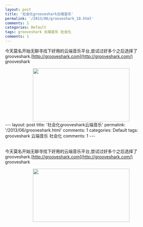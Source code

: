 ```yaml
---
layout: post
title: '社会化grooveshark云端音乐'
permalink: '/2013/06/grooveshark_18.html'
comments: 1
categories: Default
tags: grooveshark 云端音乐 社会化
comments: 1
---
```

<div style="clear: both; text-align: center;"></div>

今天莫名开始无聊寻找下好用的云端音乐平台,尝试过好多个之后选择了grooveshark.[http://grooveshark.com](http://grooveshark.com/)  
grooveshark

<div style="clear: both; text-align: center;"><a href="http://1.bp.blogspot.com/-v-q90VxGIds/UcAIP1xGgDI/AAAAAAAAxJk/IQfJXF40R5Y/s1600/TM%25E6%2588%25AA%25E5%259B%25BE%25E6%259C%25AA%25E5%2591%25BD%25E5%2590%258D.png" style="margin-left: 1em; margin-right: 1em;"><img border="0" height="176" src="http://1.bp.blogspot.com/-v-q90VxGIds/UcAIP1xGgDI/AAAAAAAAxJk/IQfJXF40R5Y/s1600/TM%25E6%2588%25AA%25E5%259B%25BE%25E6%259C%25AA%25E5%2591%25BD%25E5%2590%258D.png" width="320"/></a></div>---
layout: post
title: '社会化grooveshark云端音乐'
permalink: '/2013/06/grooveshark.html'
comments: 1
categories: Default
tags: grooveshark 云端音乐 社会化
comments: 1
---
<div class="separator" style="clear: both; text-align: center;"><br/></div>

今天莫名开始无聊寻找下好用的云端音乐平台,尝试过好多个之后选择了grooveshark.[http://grooveshark.com](http://grooveshark.com/)  
grooveshark  

<div class="separator" style="clear: both; text-align: center;"><a href="http://1.bp.blogspot.com/-v-q90VxGIds/UcAIP1xGgDI/AAAAAAAAxJk/IQfJXF40R5Y/s1600/TM%25E6%2588%25AA%25E5%259B%25BE%25E6%259C%25AA%25E5%2591%25BD%25E5%2590%258D.png" imageanchor="1" style="margin-left: 1em; margin-right: 1em;"><img border="0" height="176" src="http://1.bp.blogspot.com/-v-q90VxGIds/UcAIP1xGgDI/AAAAAAAAxJk/IQfJXF40R5Y/s1600/TM%25E6%2588%25AA%25E5%259B%25BE%25E6%259C%25AA%25E5%2591%25BD%25E5%2590%258D.png" width="320"/></a></div>